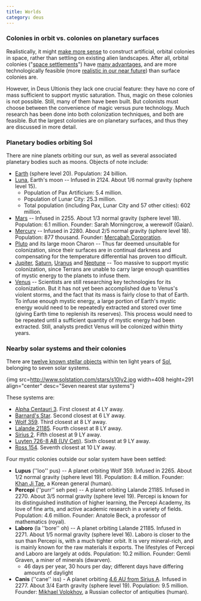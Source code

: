```yaml
---
title: Worlds
category: deus
---
```

### Colonies in orbit vs. colonies on planetary surfaces

Realistically, it might [make more sense](http://www.permanent.com/s-orbit.htm) to construct artificial, orbital colonies in space, rather than settling on existing alien landscapes. After all, orbital colonies (&quot;[space settlements](http://members.aol.com/oscarcombs/spacsetl.htm)&quot;) have [many advantages](http://members.aol.com/oscarcombs/gallery.htm), and are more technologically feasible (more [realistic in our near future](http://www.permanent.com/s-future.htm)) than surface colonies are.

However, in Deus Ultionis they lack one crucial feature: they have no core of mass sufficient to support mystic saturation. Thus, magic on these colonies is not possible. Still, many of them have been built. But colonists must choose between the convenience of magic versus pure technology. Much research has been done into both colonization techniques, and both are feasible. But the largest colonies are on planetary surfaces, and thus they are discussed in more detail.


### Planetary bodies orbiting Sol

There are nine planets orbiting our sun, as well as several associated planetary bodies such as moons. Objects of note include:
* [Earth](http://www.nineplanets.org/earth.html) (sphere level 20). Population: 24 billion.
* [Luna](http://www.nineplanets.org/luna.html), Earth's moon -- Infused in 2124. About 1/6 normal gravity (sphere level 15).
    * Population of Pax Artificium: 5.4 million.
    * Population of Lunar City: 25.3 million.
    * Total population (including Pax, Lunar City and 57 other cities): 602 million.
* [Mars](http://www.nineplanets.org/mars.html) -- Infused in 2255. About 1/3 normal gravity (sphere level 18). Population: 6.1 million. Founder: Sarah Morningcrow, a werewolf (Gaian).
* [Mercury](http://www.nineplanets.org/mercury.html) -- Infused in 2280. About 2/5 normal gravity (sphere level 18). Population: 877 thousand. Founder: [Mercabah Corporation](org-mercabah).
* [Pluto](http://www.nineplanets.org/pluto.html) and its large moon Charon -- Thus far deemed unsuitable for colonization, since their surfaces are in continual darkness and compensating for the temperature differential has proven too difficult.
* [Jupiter](http://www.nineplanets.org/jupiter.html), [Saturn](http://www.nineplanets.org/saturn.html), [Uranus](http://www.nineplanets.org/uranus.html) and [Neptune](http://www.nineplanets.org/neptune.html) -- Too massive to support mystic colonization, since Terrans are unable to carry large enough quantities of mystic energy to the planets to infuse them.
* [Venus](http://www.nineplanets.org/venus.html) -- Scientists are still researching key technologies for its colonization. But it has not yet been accomplished due to Venus's violent storms, and the fact that its mass is fairly close to that of Earth. To infuse enough mystic energy, a large portion of Earth's mystic energy would need to be repeatedly extracted and stored over time (giving Earth time to replenish its reserves). This process would need to be repeated until a sufficient quantity of mystic energy had been extracted. Still, analysts predict Venus will be colonized within thirty years.


### Nearby solar systems and their colonies

There are [twelve known stellar objects](http://www.solstation.com/stars/s10ly.htm) within ten light years of [Sol](http://www.solstation.com/stars/sol.htm), belonging to seven solar systems.

{img src=http://www.solstation.com/stars/s10ly2.jpg width=408 height=291 align=&quot;center&quot; desc=&quot;Seven nearest star systems&quot;}

These systems are:
* [Alpha Centauri 3](http://www.solstation.com/stars/alp-cent3.htm). First closest at 4 LY away.
* [Barnard's Star](http://www.solstation.com/stars/barnards.htm). Second closest at 6 LY away.
* [Wolf 359](http://www.solstation.com/stars/wolf359.htm). Third closest at 8 LY away.
* [Lalande 21185](http://www.solstation.com/stars/la21185.htm). Fourth closest at 8 LY away.
* [Sirius 2](http://www.solstation.com/stars/sirius2.htm). Fifth closest at 9 LY away.
* [Luyten 726-8 AB (UV Ceti)](http://www.solstation.com/stars/luy726-8.htm). Sixth closest at 9 LY away.
* [Ross 154](http://www.solstation.com/stars/ross154.htm). Seventh closest at 10 LY away.

Four mystic colonies outside our solar system have been settled:
* __Lupus__ (''loo'' pus) -- A planet orbiting Wolf 359. Infused in 2265. About 1/2 normal gravity (sphere level 19). Population: 8.4 million. Founder: [Khan Ji Tae](npc-khan), a Korean general (human).
* __Percepi__ (''purr'' seh pee) -- A planet orbiting Lalande 21185. Infused in 2270. About 3/5 normal gravity (sphere level 19). Percepi is known for its distinguished institution of higher learning, the Percepi Academy, its love of fine arts, and active academic research in a variety of fields. Population: 4.6 million. Founder: Anatole Beck, a professor of mathematics (royal).
* __Laboro__ (la ''bore'' oh) -- A planet orbiting Lalande 21185. Infused in 2271. About 1/5 normal gravity (sphere level 16). Laboro is closer to the sun than Percepi is, with a much tighter orbit. It is very mineral-rich, and is mainly known for the raw materials it exports. The lifestyles of Percepi and Laboro are largely at odds. Population: 10.2 million. Founder: Gemli Graven, a miner of minerals (dwarven).
    * 46 days per year, 30 hours per day; different days have differing amounts of daylight
* __Canis__ (''cane'' iss) - A planet orbiting [4.6 AU from Sirius A](http://www.exoplaneten.de/sirius/english.html). Infused in 2277. About 3/4 Earth gravity (sphere level 19). Population: 9.5 million. Founder: [Mikhael Volokhov](npc-volokhov), a Russian collector of antiquities (human).
